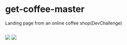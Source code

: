 # get-coffee-master

Landing page from an online coffee shop(DevChallenge)

##

<img src="desing/1.png">
<img src="desing/2.png">
